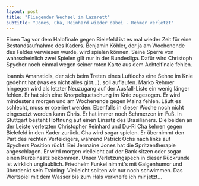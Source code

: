 ```yaml
---
layout: post
title: "Fliegender Wechsel im Lazarett"
subtitle: "Jones, Cha, Reinhard wieder dabei - Rehmer verletzt"
---
```


Einen Tag vor dem Halbfinale gegen Bielefeld ist es mal wieder Zeit für eine Bestandsaufnahme des Kaders. Benjamin Köhler, der ja am Wochenende des Feldes verwiesen wurde, wird spielen können. Seine Sperre von wahrscheinlich zwei Spielen gilt nur in der Bundesliga. Dafür wird Christoph Spycher noch einmal wegen seiner roten Karte aus dem Achtelfinale fehlen.

Ioannis Amanatidis, der sich beim Treten eines Luftlochs eine Sehne im Knie gedehnt hat (was es nicht alles gibt...), soll auflaufen. Marko Rehmer hingegen wird als letzter Neuzugang auf der Ausfall-Liste ein wenig länger fehlen. Er hat sich eine Knorpelquetschung im Knie zugezogen. Er wird mindestens morgen und am Wochenende gegen Mainz fehlen. Läuft es schlecht, muss er operiert werden. Ebenfalls in dieser Woche noch nicht eingesetzt werden kann Chris. Er hat immer noch Schmerzen im Fuß. In Stuttgart besteht Hoffnung auf einen Einsatz des Brasilianers. Die beiden an der Leiste verletzten Christopher Reinhard und Du-Ri Cha kehren gegen Bielefeld in den Kader zurück. Cha wird sogar spielen. Er übernimmt den Part des rechten Verteidigers, während Patrick Ochs nach links auf Spychers Position rückt. Bei Jermaine Jones hat die Spritzentherapie angeschlagen. Er wird morgen vielleicht auf der Bank sitzen oder sogar einen Kurzeinsatz bekommen. Unser Verletzungspech in dieser Rückrunde ist wirklich unglaublich. Friedhelm Funkel nimmt's mit Galgenhumor und überdenkt sein Training: Vielleicht sollten wir nur noch schwimmen. Das Wortspiel mit dem Wasser bis zum Hals verkneife ich mir jetzt...
